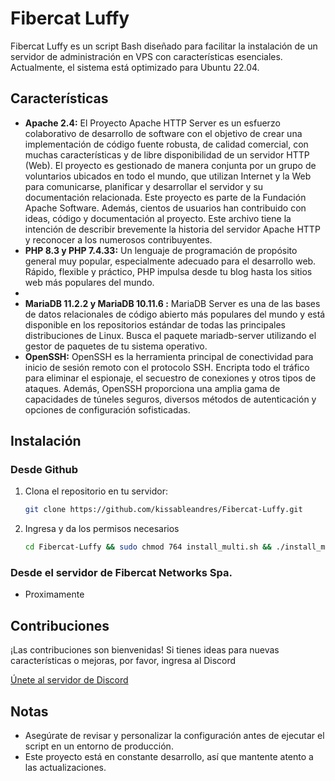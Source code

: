 # Fibercat Luffy
Fibercat Luffy es un script Bash diseñado para facilitar la instalación de un servidor de administración en VPS con características esenciales. Actualmente, el sistema está optimizado para Ubuntu 22.04.
## Características
- **Apache 2.4:** El Proyecto Apache HTTP Server es un esfuerzo colaborativo de desarrollo de software con el objetivo de crear una implementación de código fuente robusta, de calidad comercial, con muchas características y de libre disponibilidad de un servidor HTTP (Web). El proyecto es gestionado de manera conjunta por un grupo de voluntarios ubicados en todo el mundo, que utilizan Internet y la Web para comunicarse, planificar y desarrollar el servidor y su documentación relacionada. Este proyecto es parte de la Fundación Apache Software. Además, cientos de usuarios han contribuido con ideas, código y documentación al proyecto. Este archivo tiene la intención de describir brevemente la historia del servidor Apache HTTP y reconocer a los numerosos contribuyentes.
- **PHP 8.3 y PHP 7.4.33:** Un lenguaje de programación de propósito general muy popular, especialmente adecuado para el desarrollo web. Rápido, flexible y práctico, PHP impulsa desde tu blog hasta los sitios web más populares del mundo.
- 
- **MariaDB 11.2.2 y MariaDB 10.11.6 :** MariaDB Server es una de las bases de datos relacionales de código abierto más populares del mundo y está disponible en los repositorios estándar de todas las principales distribuciones de Linux. Busca el paquete mariadb-server utilizando el gestor de paquetes de tu sistema operativo.
- **OpenSSH:** OpenSSH es la herramienta principal de conectividad para inicio de sesión remoto con el protocolo SSH. Encripta todo el tráfico para eliminar el espionaje, el secuestro de conexiones y otros tipos de ataques. Además, OpenSSH proporciona una amplia gama de capacidades de túneles seguros, diversos métodos de autenticación y opciones de configuración sofisticadas.

## Instalación

### Desde Github
1. Clona el repositorio en tu servidor:
   ```bash
   git clone https://github.com/kissableandres/Fibercat-Luffy.git
2. Ingresa y da los permisos necesarios
   ```bash
   cd Fibercat-Luffy && sudo chmod 764 install_multi.sh && ./install_multi.sh
### Desde el servidor de Fibercat Networks Spa.
- Proximamente

## Contribuciones
¡Las contribuciones son bienvenidas! Si tienes ideas para nuevas características o mejoras, por favor, ingresa al Discord

[Únete al servidor de Discord](https://discord.gg/PxzVZZcS9v)

## Notas
- Asegúrate de revisar y personalizar la configuración antes de ejecutar el script en un entorno de producción.
- Este proyecto está en constante desarrollo, así que mantente atento a las actualizaciones.

